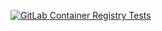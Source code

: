 [![GitLab Container Registry Tests](https://gitlab.com/gitlab-com/registry-oci-conformance/badges/main/pipeline.svg?key_text=GitLab%20CI)](https://gitlab.com/gitlab-com/registry-oci-conformance/-/pipelines/latest)
